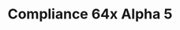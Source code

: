 ---
layout: post
title: Compliance 64x Alpha 5
permalink: /compliance64x/A5
comments: true
comments-id: 1.16.5-64x-Alpha-5
header-img: https://database.faithfulpack.net/images/website/posts/64x/A5.jpg

long_text: Hello everyone! Today, new update with even more additions and tweaks. Like we said last week, new entities have appeared like spiders, slime and even the most loved ghast as well as a brand new log texture and more various tweaks around the pack as always! Enjoy this new update!

download:
  - Java - 1.16.5 (CurseForge):
    - https://www.curseforge.com/minecraft/texture-packs/compliance-64x/files/3278089
  - Java - 1.16.5 (GitHub):
    - https://github.com/Faithful-Resource-Pack/Faithful-Java-64x/releases/download/A5/Faithful-Java-64x-Jappa-Alpha-5.zip
  - Bedrock - 1.16.220 (GitHub):
    - https://github.com/Faithful-Resource-Pack/Faithful-Bedrock-64x/releases/download/alpha-5/Compliance_64x_Bedrock_-_Alpha_5.mcpack
---